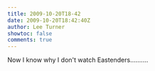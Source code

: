 ```yaml
---
title: 2009-10-20T18-42
date: 2009-10-20T18:42:40Z
author: Lee Turner
showtoc: false
comments: true
---
```


Now I know why I don't watch Eastenders..........

